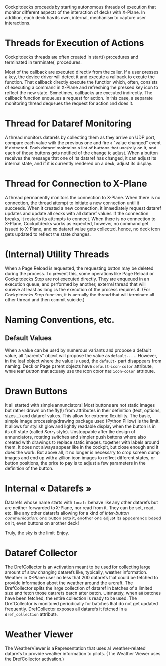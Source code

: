 
Cockpitdecks proceeds by starting autonomous threads of execution that monitor different aspects of the interaction of decks with X-Plane.
In addition, each deck has its own, internal, mechanism to capture user interactions.

# Threads for Execution of Actions

Cockpitdecks threads are often created in start() procedures and terminated in terminate() procedures.

Most of the callback are executed directly from the caller. If a user presses a key, the device driver will detect it and execute a callback to excute the function. That callback directly execute the function which, often, consists of executing a command in X-Plane and refreshing the pressed key icon to reflect the new state.
Sometimes, callbacks are executed indirectly. The callback function enqueues a request for action. In this case, a separate monitoring thread dequeues the request for action and does it.

# Thread for Dataref Monitoring

A thread monitors datarefs by collecting them as they arrive on UDP port, compare each value with the previous one and fire a "value changed" event if detected.
Each dataref maintains a list of buttons that use/rely on it, and each of those buttons gets notified of the change to adjust. When a button receives the message that one of its dataref has changed, it can adjust its internal state, and if it is currently rendered on a deck, adjust its display.

# Thread for Connection to X-Plane

A thread permanently monitors the connection to X-Plane. When there is no connection, the thread attempt to initiate a new connection until it succeeds. When it created a new connection, it immediately request dataref updates and update all decks with all dataref values.
If the connection breaks, it restarts its attempts to connect.
When there is no connection to X-Plane, Cockpitdecks works as expected, however, no command get issued to X-Plane, and no dataref value gets collected, hence, no deck icon gets updated to reflect the state changes.

# (Internal) Utility Threads

When a Page Reload is requested, the requesting button may be deleted during the process. To prevent this, some operations like Page Reload or Cockpitdecks Stop are not executed directly. They are enqueued in an execution queue, and performed by another, external thread that will survive at least as long as the execution of the process requires it. (For Cockpitdecks Stop function, it is actually the thread that will terminate all other thread and then commit suicide.)

# Naming Conventions, etc.
## Default Values
When a value can be used by numerous variants and propose a default value, all "parents" object will propose the value as `default-...`. However, in the leaf object where the value is used, the `default-` part disappears from naming:
Deck or Page parent objects have `default-icon-color` attribute, while leaf Button that actually use the icon color has `icon-color` attribute.

# Drawn Buttons
It all started with simple annunciators! Most buttons are not static images but rather  drawn on the fly(!) from attributes in their definition (text, options, sizes…) and dataref values. This allow for extreme flexibility. The basic, simple image processing/drawing package used (Python Pillow) is the limit. It allows for stylish glow and lightly readable display when the button is in its off state (called *Korry* style).
Unstoppable after the design of annunciators, rotating switches and simpler push buttons where also created with drawings to replace static images, together with labels around them. It does not always appear like in the cockpit, but close enough and it does the work. But above all, it no longer is necessary to crop screen dump images and end up with a zillion icon images to reflect different states, or button positions, the price to pay is to adjust a few parameters in the definition of the button.

# Internal « Datarefs »
Datarefs whose name starts with `local:` behave like any other datarefs but are neither forwarded to X-Plane, nor read from it. They can be set, read, etc. like any other datarefs allowing for a kind of *inter-button communication*: one button sets it, another one adjust its appearance based on it, even buttons on another deck!

Truly, the sky is the limit. Enjoy.

# Dataref Collector

The DrefCollector is an Activation meant to be used for collecting large amount of slow changing datarefs like, typically, weather information.
Weather in X-Plane uses no less that 200 datarefs that could be fetched to provide information about the weather around the aircraft.
The DrefCollector splits the large collection of dataref in batches of a limited size and fetch those datarefs batch after batch. Ultimately, when all batches have been fetched, the entire collection is ready to be used.
The DrefCollector is monitored periodically for batches that do not get updated frequently.
DrefCollector exposes all datarefs it fetched in a `dref_collection` attribute.
# Weather Viewer

The WeatherViewer is a Representation that uses all weather-related datarefs to provide weather information to pilots.
(The Weather Viewer uses the DrefCollector activation.)